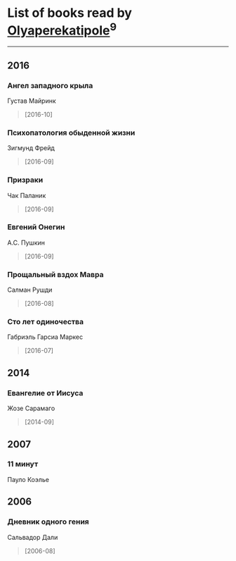 # List of books read by [Olyaperekatipole](http://vk.com/id1236741)<sup>9</sup>
---

## 2016

### Ангел западного крыла
Густав Майринк
> [2016-10] 


### Психопатология обыденной жизни
Зигмунд Фрейд
> [2016-09] 


### Призраки
Чак Паланик
> [2016-09] 


### Евгений Онегин
А.С. Пушкин
> [2016-09] 


### Прощальный вздох Мавра
Салман Рушди
> [2016-08] 


### Сто лет одиночества
Габриэль Гарсиа Маркес
> [2016-07] 



## 2014

### Евангелие от Иисуса
Жозе Сарамаго
> [2014-09] 



## 2007

### 11 минут
Пауло Коэлье



## 2006

### Дневник одного гения
Сальвадор Дали
> [2006-08] 



